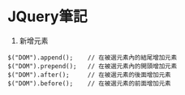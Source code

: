 JQuery筆記
============

1. 新增元素

```
$("DOM").append();    // 在被選元素內的結尾增加元素
$("DOM").prepend();   // 在被選元素內的開頭增加元素
$("DOM").after();     // 在被選元素的後面增加元素
$("DOM").before();    // 在被選元素的前面增加元素
```